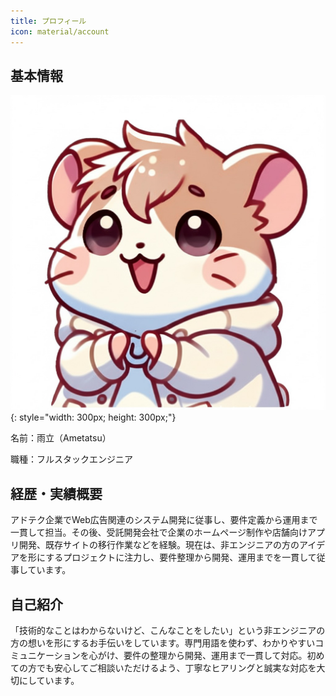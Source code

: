 ```yaml
---
title: プロフィール
icon: material/account
---
```


## 基本情報

![雨立; Ametatsu](./assets/profile.jpeg){: style="width: 300px; height: 300px;"}

名前：雨立（Ametatsu）

職種：フルスタックエンジニア

## 経歴・実績概要

アドテク企業でWeb広告関連のシステム開発に従事し、要件定義から運用まで一貫して担当。​その後、受託開発会社で企業のホームページ制作や店舗向けアプリ開発、既存サイトの移行作業などを経験。​現在は、非エンジニアの方のアイデアを形にするプロジェクトに注力し、要件整理から開発、運用までを一貫して従事しています。​

## 自己紹介

「技術的なことはわからないけど、こんなことをしたい」という非エンジニアの方の想いを形にするお手伝いをしています。​専門用語を使わず、わかりやすいコミュニケーションを心がけ、要件の整理から開発、運用まで一貫して対応。​初めての方でも安心してご相談いただけるよう、丁寧なヒアリングと誠実な対応を大切にしています。​

